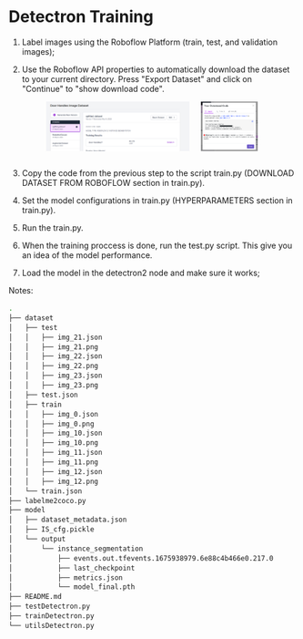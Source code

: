 # Detectron Training
1) Label images using the Roboflow Platform (train, test, and validation images);

2) Use the Roboflow API properties to automatically download the dataset to your current directory. Press "Export Dataset" and click on "Continue" to "show download code".
<div style="display:flex;align-items:center;justify-content:center;margin-bottom:30px">
<!-- <img src="./imgs/roboflow_export_dataset.png" alt="Alt text" title="Optional title" width="50%" style="display:block;margin-left:auto;margin-right:auto;"> -->
<img src="./imgs/roboflow_export_dataset.png" alt="Alt text" title="Optional title" width="50%" style="margin-right:20px">
<img src="./imgs/roboflow_api.png" alt="Alt text" title="Optional title" width="20%">
</div>

3) Copy the code from the previous step to the script train.py (DOWNLOAD DATASET FROM ROBOFLOW section in train.py).

4) Set the model configurations in train.py (HYPERPARAMETERS section in train.py).

5) Run the train.py.

6) When the training proccess is done, run the test.py script. This give you an idea of the model performance.

6) Load the model in the detectron2 node and make sure it works;


Notes:


```bash
.
├── dataset
│   ├── test
│   │   ├── img_21.json
│   │   ├── img_21.png
│   │   ├── img_22.json
│   │   ├── img_22.png
│   │   ├── img_23.json
│   │   ├── img_23.png
│   ├── test.json
│   ├── train
│   │   ├── img_0.json
│   │   ├── img_0.png
│   │   ├── img_10.json
│   │   ├── img_10.png
│   │   ├── img_11.json
│   │   ├── img_11.png
│   │   ├── img_12.json
│   │   ├── img_12.png
│   └── train.json
├── labelme2coco.py
├── model
│   ├── dataset_metadata.json
│   ├── IS_cfg.pickle
│   └── output
│       └── instance_segmentation
│           ├── events.out.tfevents.1675938979.6e88c4b466e0.217.0
│           ├── last_checkpoint
│           ├── metrics.json
│           └── model_final.pth
├── README.md
├── testDetectron.py
├── trainDetectron.py
└── utilsDetectron.py
```